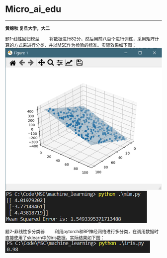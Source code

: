 # Micro_ai_edu

**********************
**黄绵秋  复旦大学，大二**

题1-线性回归模型
&emsp;&emsp;将数据进行82分，然后用前八百个进行训练，采用矩阵计算的方式来进行分类，并以MSE作为检验的标准。实际效果如下图：
![q1-result](./pictures/mlm.png)
![q1-mse](pictures/mlm_mse.png)

题2-非线性多分类器
&emsp;&emsp;利用pytorch和BP神经网络进行多分类，在调用数据时直接使用了sklearn中的iris数据。实际结果如下图：
![q2-result](pictures/iris.png)
